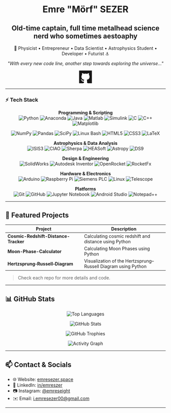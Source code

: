 <div align="center">
  
# Emre "Mörf" SEZER
## Old-time captain, full time metalhead science nerd who sometimes aestoaphy

🚀 Physicist • Entrepreneur • Data Scientist • Astrophysics Student • Developer • Futurist ⚓

<em>"With every new code line, another step towards exploring the universe..."</em>

<img src="https://raw.githubusercontent.com/edent/SuperTinyIcons/master/images/svg/github.svg" width="40" alt="github-logo"/>

---

</div>

### ⚡ Tech Stack  

<div align="center">

**Programming & Scripting**  
![Python](https://img.shields.io/badge/Python-3776AB?style=for-the-badge&logo=python&logoColor=white) ![Anaconda](https://img.shields.io/badge/Anaconda-%2344A833.svg?style=for-the-badge&logo=anaconda&logoColor=white) ![Java](https://img.shields.io/badge/Java-ED8B00?style=for-the-badge&logo=java&logoColor=white) ![Matlab](https://img.shields.io/badge/MATLAB-FF8000?style=for-the-badge&logo=mathworks&logoColor=white) ![Simulink](https://img.shields.io/badge/Simulink-FF8000?style=for-the-badge&logo=mathworks&logoColor=white) ![C](https://img.shields.io/badge/c-%2300599C.svg?style=for-the-badge&logo=c&logoColor=white) ![C++](https://img.shields.io/badge/c++-%2300599C.svg?style=for-the-badge&logo=c%2B%2B&logoColor=white) ![Matplotlib](https://img.shields.io/badge/Matplotlib-%23ffffff.svg?style=for-the-badge&logo=Matplotlib&logoColor=black) 

![NumPy](https://img.shields.io/badge/numpy-%23013243.svg?style=for-the-badge&logo=numpy&logoColor=white) ![Pandas](https://img.shields.io/badge/pandas-%23150458.svg?style=for-the-badge&logo=pandas&logoColor=white) ![SciPy](https://img.shields.io/badge/SciPy-%230C55A5.svg?style=for-the-badge&logo=scipy&logoColor=%white) ![Linux Bash](https://img.shields.io/badge/Bash-4EAA25?style=for-the-badge&logo=gnu-bash&logoColor=white) ![HTML5](https://img.shields.io/badge/HTML5-E34F26?style=for-the-badge&logo=html5&logoColor=white) ![CSS3](https://img.shields.io/badge/CSS3-1572B6?style=for-the-badge&logo=css3&logoColor=white) ![LaTeX](https://img.shields.io/badge/latex-%23008080.svg?style=for-the-badge&logo=latex&logoColor=white) 


**Astrophysics & Data Analysis**  
![ISIS3](https://img.shields.io/badge/ISIS3-2E86C1?style=for-the-badge&logo=nasa&logoColor=white) ![CIAO](https://img.shields.io/badge/CIAO-154360?style=for-the-badge&logo=chandra&logoColor=white) ![Sherpa](https://img.shields.io/badge/Sherpa-1ABC9C?style=for-the-badge&logo=python&logoColor=white) ![HEASoft](https://img.shields.io/badge/HEASoft-6C3483?style=for-the-badge&logo=nasa&logoColor=white) ![Astropy](https://img.shields.io/badge/Astropy-FF6600?style=for-the-badge&logo=python&logoColor=white) ![DS9](https://img.shields.io/badge/DS9-283747?style=for-the-badge&logo=nasa&logoColor=white)


**Design & Engineering**  
![SolidWorks](https://img.shields.io/badge/SolidWorks-FF0000?style=for-the-badge&logo=dassaultsystemes&logoColor=white) ![Autodesk Inventor](https://img.shields.io/badge/Inventor-FC9D03?style=for-the-badge&logo=autodesk&logoColor=white) ![OpenRocket](https://img.shields.io/badge/OpenRocket-FF0000?style=for-the-badge&logo=rocket&logoColor=white) ![RocketFx](https://img.shields.io/badge/Rocket-Fx-00B894?style=for-the-badge)

 
**Hardware & Electronics**  
![Arduino](https://img.shields.io/badge/Arduino-00979D?style=for-the-badge&logo=arduino&logoColor=white) ![Raspberry Pi](https://img.shields.io/badge/Raspberry%20Pi-A22846?style=for-the-badge&logo=raspberrypi&logoColor=white) ![Siemens PLC](https://img.shields.io/badge/Siemens%20PLC-009999?style=for-the-badge&logo=siemens&logoColor=white) ![Linux](https://img.shields.io/badge/Linux-FCC624?style=for-the-badge&logo=linux&logoColor=black) ![Telescope](https://img.shields.io/badge/Telescope-6C3483?style=for-the-badge&logo=fontawesome&logoColor=white)


**Platforms**  
![Git](https://img.shields.io/badge/Git-F05032?style=for-the-badge&logo=git&logoColor=white) ![GitHub](https://img.shields.io/badge/GitHub-181717?style=for-the-badge&logo=github&logoColor=white) ![Jupyter Notebook](https://img.shields.io/badge/Jupyter-F37626?style=for-the-badge&logo=jupyter&logoColor=white) ![Android Studio](https://img.shields.io/badge/Android%20Studio-3DDC84?style=for-the-badge&logo=android&logoColor=white) ![Notepad++](https://img.shields.io/badge/Notepad++-90E59A.svg?style=for-the-badge&logo=notepad%2b%2b&logoColor=black)


</div>


---

## 📂 Featured Projects

| Project | Description |
|---|---|
| **Cosmic-Redshift-Distance-Tracker** | Calculating cosmic redshift and distance using Python |
| **Moon-Phase-Calculator** | Calculating Moon Phases using Python |
| **Hertzsprung‑Russell‑Diagram** | Visualization of the Hertzsprung–Russell Diagram using Python |

> Check each repo for more details and code.

---

## 📊 GitHub Stats

<p align="center">
  <!-- Top Languages -->
  <img src="https://github-readme-stats.vercel.app/api/top-langs/?username=emresezer&layout=compact&theme=radical" alt="Top Languages"/>
</p>

<p align="center">
  <!-- Genel Stats -->
  <img src="https://github-readme-stats.vercel.app/api?username=emresezer&show_icons=true&theme=radical&count_private=true" alt="GitHub Stats" />
</p>

<p align="center">
  <!-- Trophy Showcase -->
  <img src="https://github-profile-trophy.vercel.app/?username=emresezer&theme=radical&margin-w=10&margin-h=10" alt="GitHub Trophies" />
</p>

<p align="center">
  <!-- Commit Activity Graph -->
  <img src="https://github-readme-activity-graph.vercel.app/graph?username=emresezer&theme=react-dark&hide_border=true" alt="Activity Graph" />
</p>

---


## 📫 Contact & Socials

- 🌐 Website: [emresezer.space](https://emresezer.space)  
- 🔗 LinkedIn: [in/emreszer](https://www.linkedin.com/in/emreszer)  
- 📷 Instagram: [@emreseight](https://www.instagram.com/emreseight)
- ✉️ Email: [i.emresezer00@gmail.com](mailto:i.emresezer00@gmail.com)

---
